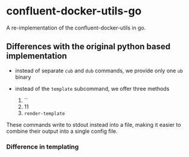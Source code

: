 # confluent-docker-utils-go

A re-implementation of the confluent-docker-utils in go.

## Differences with the original python based implementation

* instead of separate `cub` and `dub` commands, we provide only one `ub` binary
* instead of the `template` subcommand, we offer three methods
  
  1. ``
  1. 11
  1. `render-template`
    
These commands write to stdout instead into a file, making it easier to combine their output into a single config file.

### Difference in templating